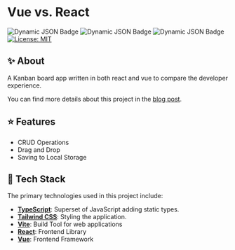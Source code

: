 # Vue vs. React

![Dynamic JSON Badge](https://img.shields.io/badge/dynamic/json?url=https%3A%2F%2Fraw.githubusercontent.com%2FFabian-Kleine%2Fvue-vs-react%2Frefs%2Fheads%2Fmain%2Fvue%2Fpackage.json&query=dependencies.vue&logo=vue.js&logoColor=vue.js&label=Vue&color=%2342b883)
![Dynamic JSON Badge](https://img.shields.io/badge/dynamic/json?url=https%3A%2F%2Fraw.githubusercontent.com%2FFabian-Kleine%2Fvue-vs-react%2Frefs%2Fheads%2Fmain%2Freact%2Fpackage.json&query=dependencies.react&logo=react&logoColor=react&label=React&color=%2361dbfb)
![Dynamic JSON Badge](https://img.shields.io/badge/dynamic/json?url=https%3A%2F%2Fraw.githubusercontent.com%2FFabian-Kleine%2Fvue-vs-react%2Frefs%2Fheads%2Fmain%2Freact%2Fpackage.json&query=devDependencies.vite&logo=vite&logoColor=vite&label=Vite&color=%23646CFF)
[![License: MIT](https://img.shields.io/badge/License-MIT-yellow.svg)](https://opensource.org/licenses/MIT)

## ✨ About

A Kanban board app written in both react and vue to compare the developer experience.

You can find more details about this project in the [blog post](https://fabian-kleine.dev/projects/vue-vs-react).

## ⭐ Features

- CRUD Operations
- Drag and Drop
- Saving to Local Storage

## 🚀 Tech Stack

The primary technologies used in this project include:

*   **[TypeScript](https://www.typescriptlang.org/)**: Superset of JavaScript adding static types.
*   **[Tailwind CSS](https:tailwindcss.com)**: Styling the application.
*   **[Vite](https://vite.dev/)**: Build Tool for web applications
*   **[React](https://react.dev/)**: Frontend Library
*   **[Vue](https://vuejs.org/)**: Frontend Framework